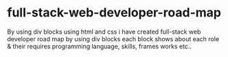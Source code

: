 # full-stack-web-developer-road-map
By using div blocks using html and css 
i have created full-stack web developer road map by using div blocks
each block shows about each role & their requires programming language, skills, frames works etc..
